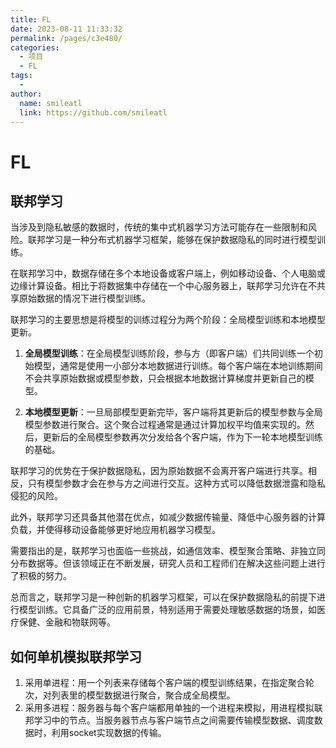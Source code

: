 ```yaml
---
title: FL
date: 2023-08-11 11:33:32
permalink: /pages/c3e480/
categories:
  - 项目
  - FL
tags:
  - 
author: 
  name: smileatl
  link: https://github.com/smileatl
---
```

# FL

## 联邦学习

当涉及到隐私敏感的数据时，传统的集中式机器学习方法可能存在一些限制和风险。联邦学习是一种分布式机器学习框架，能够在保护数据隐私的同时进行模型训练。

在联邦学习中，数据存储在多个本地设备或客户端上，例如移动设备、个人电脑或边缘计算设备。相比于将数据集中存储在一个中心服务器上，联邦学习允许在不共享原始数据的情况下进行模型训练。

联邦学习的主要思想是将模型的训练过程分为两个阶段：全局模型训练和本地模型更新。

1. **全局模型训练**：在全局模型训练阶段，参与方（即客户端）们共同训练一个初始模型，通常是使用一小部分本地数据进行训练。每个客户端在本地训练期间不会共享原始数据或模型参数，只会根据本地数据计算梯度并更新自己的模型。

2. **本地模型更新**：一旦局部模型更新完毕，客户端将其更新后的模型参数与全局模型参数进行聚合。这个聚合过程通常是通过计算加权平均值来实现的。然后，更新后的全局模型参数再次分发给各个客户端，作为下一轮本地模型训练的基础。

联邦学习的优势在于保护数据隐私，因为原始数据不会离开客户端进行共享。相反，只有模型参数才会在参与方之间进行交互。这种方式可以降低数据泄露和隐私侵犯的风险。

此外，联邦学习还具备其他潜在优点，如减少数据传输量、降低中心服务器的计算负载，并使得移动设备能够更好地应用机器学习模型。

需要指出的是，联邦学习也面临一些挑战，如通信效率、模型聚合策略、非独立同分布数据等。但该领域正在不断发展，研究人员和工程师们在解决这些问题上进行了积极的努力。

总而言之，联邦学习是一种创新的机器学习框架，可以在保护数据隐私的前提下进行模型训练。它具备广泛的应用前景，特别适用于需要处理敏感数据的场景，如医疗保健、金融和物联网等。



## 如何单机模拟联邦学习

1. 采用单进程：用一个列表来存储每个客户端的模型训练结果，在指定聚合轮次，对列表里的模型数据进行聚合，聚合成全局模型。
2. 采用多进程：服务器与每个客户端都用单独的一个进程来模拟，用进程模拟联邦学习中的节点。当服务器节点与客户端节点之间需要传输模型数据、调度数据时，利用socket实现数据的传输。

